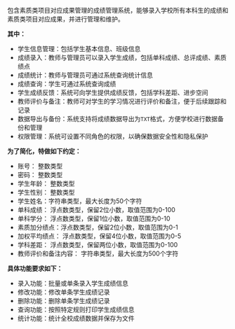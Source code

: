 包含素质类项目对应成果管理的成绩管理系统，能够录入学校所有本科生的成绩和素质类项目对应成果，并进行管理和维护。

**其中：**

- 学生信息管理：包括学生基本信息、班级信息
- 成绩录入：教师与管理员可以录入学生成绩，包括单科成绩、总评成绩、素质绩点
- 成绩统计：教师与管理员可通过系统查询统计信息
- 成绩查询：学生可通过系统查询成绩
- 学生成绩反馈：系统可向学生提供成绩反馈，包括学科差距、进步空间
- 教师评价与备注：教师可对学生的学习情况进行评价和备注，便于后续跟踪和记录
- 数据导出与备份：系统支持将成绩数据导出为`TXT`格式，方便学校进行数据备份和管理
- 权限管理：系统可设置不同角色的权限，以确保数据安全性和隐私保护

**为了简化，特做如下约定：**

- 账号： 整数类型
- 密码： 整数类型
- 学生年龄： 整数类型
- 学生性别： 整数类型
- 学生姓名：字符串类型，最大长度为50个字符
- 单科成绩： 浮点数类型，保留2位小数，取值范围为0-100
- 单科学分： 浮点数类型，保留1位小数，取值范围为0-10
- 素质加分绩点：浮点数类型，保留2位小数，取值范围为0-1
- 加权平均绩点： 浮点数类型，保留4位小数，取值范围为0-5
- 学科差距： 浮点数类型，保留两位小数，取值范围为0-100
- 教师评价和备注内容： 字符串类型，最大长度为500个字符

**具体功能要求如下：**

- 录入功能：批量或单条录入学生成绩信息
- 修改功能：修改单条学生成绩记录
- 删除功能：删除单条学生成绩记录
- 查询功能：按照特定规则打印学生成绩信息
- 统计功能：统计全校成绩数据并保存为文件
